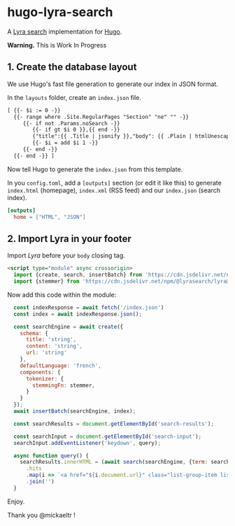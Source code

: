 # hugo-lyra-search

A [Lyra search](https://docs.lyrasearch.io/) implementation for [Hugo](https://gohugo.io/).

**Warning.** This is Work In Progress

## 1. Create the database layout

We use Hugo's fast file generation to generate our index in JSON format.

In the `layouts` folder, create an `index.json` file.

```html
[ {{- $i := 0 -}}
  {{- range where .Site.RegularPages "Section" "ne" "" -}}
     {{- if not .Params.noSearch -}}
        {{- if gt $i 0 }},{{ end -}}
        {"title":{{ .Title | jsonify }},"body": {{ .Plain | htmlUnescape | chomp | jsonify }},"uri":"{{ .RelPermalink }}","meta":{"date": "{{ .Date.Format "2006-01-02" }}","synonyms": {{ .Params.Synonyms | jsonify }},"specialites": {{ .Params.specialites | jsonify }},"annees": "{{ .Params.annees }}","sources": {{ .Params.sources | jsonify }},"tags": [{{- $t := 0 }}{{- range .Param "tags" -}}{{ if gt $t 0 }},{{ end }}{{ . | jsonify }}{{ $t = add $t 1 }}{{ end -}}]}}
        {{- $i = add $i 1 -}}
     {{- end -}}
  {{- end -}} ]
```

Now tell Hugo to generate the `index.json` from this template.

In you `config.toml`, add a `[outputs]` section (or edit it like this) to generate `index.html` (homepage), `index.xml` (RSS feed) and our `index.json` (search index).

```toml
[outputs]
  home = ["HTML", "JSON"]
```

## 2. Import Lyra in your footer

Import *Lyra* before your `body` closing tag.

```html
<script type="module" async crossorigin>
  import {create, search, insertBatch} from 'https://cdn.jsdelivr.net/npm/@lyrasearch/lyra@0.4.12/dist/index.js';
  import {stemmer} from 'https://cdn.jsdelivr.net/npm/@lyrasearch/lyra@0.4.12/dist/stemmer/fr.min.js';
```

Now add this code within the module:

```js
  const indexResponse = await fetch('/index.json')
  const index = await indexResponse.json();

  const searchEngine = await create({
    schema: {
      title: 'string',
      content: 'string',
      url: 'string'
    },
    defaultLanguage: 'french',
    components: {
      tokenizer: {
        stemmingFn: stemmer,
      }
    }
  });
  await insertBatch(searchEngine, index);

  const searchResults = document.getElementById('search-results');

  const searchInput = document.getElementById('search-input');
  searchInput.addEventListener('keydown', query);

  async function query() {
    searchResults.innerHTML = (await search(searchEngine, {term: searchInput.value, properties: '*'}))
      .hits
      .map(i => `<a href="${i.document.url}" class="list-group-item list-group-item-action">${i.document.title}</a>`)
      .join('')
  }
```

Enjoy.

Thank you @mickaeltr !
